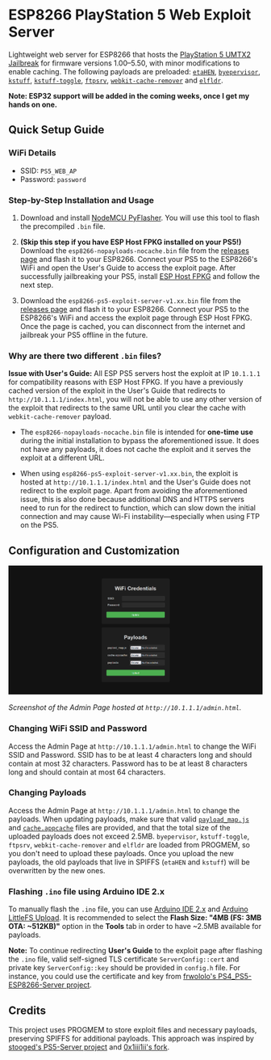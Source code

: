 # ESP8266 PlayStation 5 Web Exploit Server

Lightweight web server for ESP8266 that hosts the [PlayStation 5 UMTX2 Jailbreak](https://github.com/idlesauce/umtx2) for firmware versions 1.00–5.50, with minor modifications to enable caching. The following payloads are preloaded: [`etaHEN`](https://github.com/etaHEN/etaHEN), [`byepervisor`](https://github.com/PS5Dev/Byepervisor), [`kstuff`](https://github.com/EchoStretch/kstuff), [`kstuff-toggle`](https://github.com/EchoStretch/kstuff-toggle), [`ftpsrv`](https://github.com/ps5-payload-dev/ftpsrv), [`webkit-cache-remover`](https://github.com/vladimir-cucu/ps5-webkit-cache-remover) and [`elfldr`](https://github.com/ps5-payload-dev/elfldr).

**Note: ESP32 support will be added in the coming weeks, once I get my hands on one.**

## Quick Setup Guide

### WiFi Details

- SSID: `PS5_WEB_AP`
- Password: `password`

### Step-by-Step Installation and Usage

1. Download and install [NodeMCU PyFlasher](https://github.com/marcelstoer/nodemcu-pyflasher). You will use this tool to flash the precompiled `.bin` file.

2. **(Skip this step if you have ESP Host FPKG installed on your PS5!)** Download the `esp8266-nopayloads-nocache.bin` file from the [releases page](https://github.com/vladimir-cucu/esp-ps5-exploit-server/releases) and flash it to your ESP8266. Connect your PS5 to the ESP8266's WiFi and open the User's Guide to access the exploit page. After successfully jailbreaking your PS5, install [ESP Host FPKG](https://www.mediafire.com/file/w4e6hiuwfoj8dnb/esphost.zip) and follow the next step.

3. Download the `esp8266-ps5-exploit-server-v1.xx.bin` file from the [releases page](https://github.com/vladimir-cucu/esp-ps5-exploit-server/releases) and flash it to your ESP8266. Connect your PS5 to the ESP8266's WiFi and access the exploit page through ESP Host FPKG. Once the page is cached, you can disconnect from the internet and jailbreak your PS5 offline in the future.

### Why are there two different `.bin` files?

**Issue with User's Guide:** All ESP PS5 servers host the exploit at IP `10.1.1.1` for compatibility reasons with ESP Host FPKG. If you have a previously cached version of the exploit in the User's Guide that redirects to `http://10.1.1.1/index.html`, you will not be able to use any other version of the exploit that redirects to the same URL until you clear the cache with `webkit-cache-remover` payload.

- The `esp8266-nopayloads-nocache.bin` file is intended for **one-time use** during the initial installation to bypass the aforementioned issue. It does not have any payloads, it does not cache the exploit and it serves the exploit at a different URL.

- When using `esp8266-ps5-exploit-server-v1.xx.bin`, the exploit is hosted at `http://10.1.1.1/index.html` and the User's Guide does not redirect to the exploit page. Apart from avoiding the aforementioned issue, this is also done because additional DNS and HTTPS servers need to run for the redirect to function, which can slow down the initial connection and may cause Wi-Fi instability—especially when using FTP on the PS5.

## Configuration and Customization

![Admin Page](assets/admin-page.png)

*Screenshot of the Admin Page hosted at `http://10.1.1.1/admin.html`.*

### Changing WiFi SSID and Password

Access the Admin Page at `http://10.1.1.1/admin.html` to change the WiFi SSID and Password. SSID has to be at least 4 characters long and should contain at most 32 characters. Password has to be at least 8 characters long and should contain at most 64 characters.

### Changing Payloads

Access the Admin Page at `http://10.1.1.1/admin.html` to change the payloads. When updating payloads, make sure that valid [`payload_map.js`](https://github.com/vladimir-cucu/esp-ps5-exploit-server/blob/main/data/payload_map.js) and [`cache.appcache`](https://github.com/vladimir-cucu/esp-ps5-exploit-server/blob/main/data/cache.appcache) files are provided, and that the total size of the uploaded payloads does not exceed 2.5MB. `byepervisor`, `kstuff-toggle`, `ftpsrv`, `webkit-cache-remover` and `elfldr` are loaded from PROGMEM, so you don't need to upload these payloads. Once you upload the new payloads, the old payloads that live in SPIFFS (`etaHEN` and `kstuff`) will be overwritten by the new ones.

### Flashing `.ino` file using Arduino IDE 2.x

To manually flash the `.ino` file, you can use [Arduino IDE 2.x](https://www.arduino.cc/en/software/) and [Arduino LittleFS Upload](https://github.com/earlephilhower/arduino-littlefs-upload). It is recommended to select the **Flash Size: "4MB (FS: 3MB OTA: ~512KB)"** option in the **Tools** tab in order to have ~2.5MB available for payloads.

**Note:** To continue redirecting **User's Guide** to the exploit page after flashing the `.ino` file, valid self-signed TLS certificate `ServerConfig::cert` and private key `ServerConfig::key` should be provided in `config.h` file. For instance, you could use the certificate and key from [frwololo's PS4_PS5-ESP8266-Server project](https://github.com/frwololo/PS4_PS5-ESP8266-Server).

## Credits

This project uses PROGMEM to store exploit files and necessary payloads, preserving SPIFFS for additional payloads. This approach was inspired by [stooged's PS5-Server project](https://github.com/stooged/PS5-Server) and [0x1iii1ii's fork](https://github.com/0x1iii1ii/PS5-Server/).

